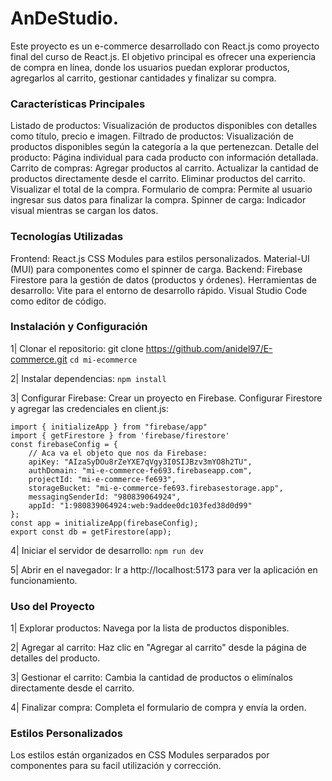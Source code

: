 # AnDeStudio.

Este proyecto es un e-commerce desarrollado con React.js como proyecto final del curso de React.js. El objetivo principal es ofrecer una experiencia de compra en línea, donde los usuarios puedan explorar productos, agregarlos al carrito, gestionar cantidades y finalizar su compra.

### Características Principales
Listado de productos: Visualización de productos disponibles con detalles como título, precio e imagen.
Filtrado de productos: Visualización de productos disponibles según la categoría a la que pertenezcan. 
Detalle del producto: Página individual para cada producto con información detallada.
Carrito de compras:
Agregar productos al carrito.
Actualizar la cantidad de productos directamente desde el carrito.
Eliminar productos del carrito.
Visualizar el total de la compra.
Formulario de compra: Permite al usuario ingresar sus datos para finalizar la compra.
Spinner de carga: Indicador visual mientras se cargan los datos.

### Tecnologías Utilizadas
Frontend:
React.js
CSS Modules para estilos personalizados.
Material-UI (MUI) para componentes como el spinner de carga.
Backend:
Firebase Firestore para la gestión de datos (productos y órdenes).
Herramientas de desarrollo:
Vite para el entorno de desarrollo rápido.
Visual Studio Code como editor de código.

### Instalación y Configuración

1| Clonar el repositorio:
git clone https://github.com/anidel97/E-commerce.git
`cd mi-ecommerce`

2| Instalar dependencias:
`npm install`

3| Configurar Firebase:
Crear un proyecto en Firebase.
Configurar Firestore y agregar las credenciales en client.js:
```
import { initializeApp } from "firebase/app"
import { getFirestore } from 'firebase/firestore'
const firebaseConfig = {
    // Aca va el objeto que nos da Firebase:
    apiKey: "AIzaSyDOu8rZeYXE7qVgy3I0SIJBzv3mYO8h2TU",
    authDomain: "mi-e-commerce-fe693.firebaseapp.com",
    projectId: "mi-e-commerce-fe693",
    storageBucket: "mi-e-commerce-fe693.firebasestorage.app",
    messagingSenderId: "980839064924",
    appId: "1:980839064924:web:9addee0dc103fed38d0d99"
};
const app = initializeApp(firebaseConfig);
export const db = getFirestore(app);
```
4| Iniciar el servidor de desarrollo:
`npm run dev`

5| Abrir en el navegador:
Ir a http://localhost:5173 para ver la aplicación en funcionamiento.

### Uso del Proyecto
1| Explorar productos:
Navega por la lista de productos disponibles.

2| Agregar al carrito:
Haz clic en "Agregar al carrito" desde la página de detalles del producto.

3| Gestionar el carrito:
Cambia la cantidad de productos o elimínalos directamente desde el carrito.

4| Finalizar compra:
Completa el formulario de compra y envía la orden.

### Estilos Personalizados
Los estilos están organizados en CSS Modules serparados por componentes para su facil utilización y corrección.
